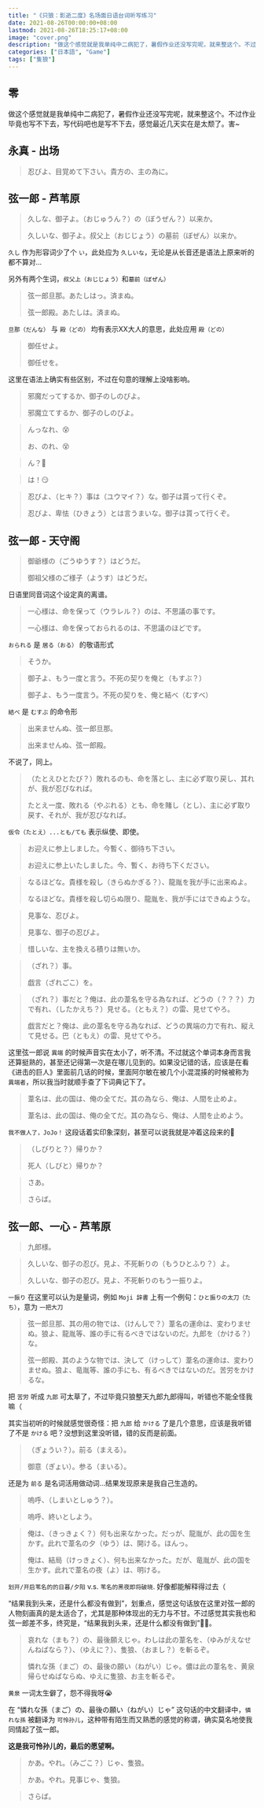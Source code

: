```yaml
---
title: "《只狼：影逝二度》名场面日语台词听写练习"
date: 2021-08-26T00:00:00+08:00
lastmod: 2021-08-26T18:25:17+08:00
image: "cover.png"
description: "做这个感觉就是我单纯中二病犯了，暑假作业还没写完呢，就来整这个。不过作业毕竟也写不下去，写代码吧也是写不下去，感觉最近几天实在是太颓了。害~"
categories: ["日本語", "Game"]
tags: ["隻狼"]
---
```


## 零

做这个感觉就是我单纯中二病犯了，暑假作业还没写完呢，就来整这个。不过作业毕竟也写不下去，写代码吧也是写不下去，感觉最近几天实在是太颓了。害~

## 永真 - 出场

> 忍びよ、目覚めて下さい。貴方の、主の為に。

## 弦一郎 - 芦苇原

> 久しな、御子よ。（おじゅうん？）の（ぼうぜん？）以来か。
> 
> 久しいな、御子よ。叔父上（おじじょう）の墓前（ぼぜん）以来か。

`久し` 作为形容词少了个 `い`，此处应为 `久しいな`，无论是从长音还是语法上原来听的都不算对...

另外有两个生词，`叔父上（おじじょう）`和`墓前（ぼぜん）`

> 弦一郎旦那。あたしはっ。済まぬ。
> 
> 弦一郎殿。あたしは。済まぬ。

`旦那（だんな）` 与 `殿（どの）` 均有表示XX大人的意思，此处应用 `殿（どの）`

> 御任せよ。
> 
> 御任せを。

这里在语法上确实有些区别，不过在句意的理解上没啥影响。

> 邪魔だってするか、御子のしのびよ。
> 
> 邪魔立てするか、御子のしのびよ。

> んっなれ、😵
> 
> お、のれ、😵

> ん？🤨

> は！😏

> 忍びよ、（ヒキ？）事は（ユウマイ？）な。御子は貰って行くぞ。
> 
> 忍びよ、卑怯（ひきょう）とは言うまいな。御子は貰って行くぞ。

## 弦一郎 - 天守阁

> 御爺様の（ごうゆうす？）はどうだ。
> 
> 御祖父様のご様子（ようす）はどうだ。

日语里同音词这个设定真的离谱。

> 一心様は、命を保って（ウラレル？）のは、不思議の事です。
> 
> 一心様は、命を保っておられるのは、不思議のほどです。

`おられる` 是 `居る（おる）` 的敬语形式

> そうか。

> 御子よ、もう一度と言う。不死の契りを俺と（もすぶ？）
> 
> 御子よ、もう一度言う。不死の契りを、俺と結べ（むすべ）

`結べ` 是 `むすぶ` 的命令形

> 出来ませんぬ、弦一郎旦那。
> 
> 出来ませんぬ、弦一郎殿。

不说了，同上。

> （たとえひとたび？）敗れるのも、命を落とし、主に必ず取り戻し、其れが、我が忍びなれば。
> 
> たとえ一度、敗れる（やぶれる）とも、命を賭し（とし）、主に必ず取り戻す、それが、我が忍びなれば。

`仮令（たとえ）...とも/ても` 表示纵使、即使。

> お迎えに参上しました。今暫く、御待ち下さい。
> 
> お迎えに参上いたしました。今、暫く、お待ち下ください。

> なるほどな。貴様を殺し（きらぬかぎる？）、龍胤を我が手に出来ぬよ。
> 
> なるほどな。貴様を殺し切らぬ限り、龍胤を、我が手にはできぬような。

> 見事な、忍びよ。
> 
> 見事な、御子の忍びよ。

> 惜しいな、主を換える積りは無いか。

> （ざれ？）事。
> 
> 戯言（ざれごこ）を。

> （ざれ？）事だと？俺は、此の葦名を守る為なれば、どうの（？？？）力で有れ、（したかえち？）見せる。（ともえ？）の雷、見せてやろ。
> 
> 戯言だと？俺は、此の葦名を守る為なれば、どうの異端の力で有れ、縦えて見せる。巴（ともえ）の雷、見せてやろ。

这里弦一郎说 `異端` 的时候声音实在太小了，听不清。不过就这个单词本身而言我还算挺熟的，甚至还记得第一次是在哪儿见到的。如果没记错的话，应该是在看《进击的巨人》里面前几话的时候，里面阿尔敏在被几个小混混揍的时候被称为 `異端者`，所以我当时就顺手查了下词典记下了。

> 葦名は、此の国は、俺の全てだ。其の為なら、俺は、人間を止めよ。
> 
> 葦名は、此の国は、俺の全てだ。其の為なら、俺は、人間を止めよう。

`我不做人了，JoJo！` 这段话着实印象深刻，甚至可以说我就是冲着这段来的🤣️

> （しびりと？）帰りか？
> 
> 死人（しびと）帰りか？

> さあ。
> 
> さらば。

## 弦一郎、一心 - 芦苇原

> 九郎様。

> 久しいな、御子の忍び。見よ、不死斬りの（もうひとふり？）よ。
> 
> 久しいな、御子の忍び。見よ、不死斬りのもう一振りよ。

`一振り` 在这里可以认为是量词，例如 `Moji 辞書` 上有一个例句：`ひと振りの太刀（たち）`，意为 `一把大刀`

> 弦一郎旦那、其の用の物では、（けんしで？）葦名の運命は、変わりませぬ。狼よ、龍胤等、誰の手に有るべきではないのだ。九郎を（かける？）な。
> 
> 弦一郎殿、其のような物では、決して（けっして）葦名の運命は、変わりませぬ。狼よ、竜胤等、誰の手にも、有るべきではないのだ。苦労をかけるな。

把 `苦労` 听成 `九郎` 可太草了，不过毕竟只狼整天九郎九郎得叫，听错也不能全怪我嘛（

其实当初听的时候就感觉很奇怪：把 `九郎` 给 `かける` 了是几个意思，应该是我听错了不是 `かける` 吧？没想到这里没听错，错的反而是前面。

> （ぎょうい？）。前る（まえる）。
> 
> 御意（ぎょい）。参る（まいる）。

还是为 `前る` 是名词活用做动词...结果发现原来是我自己生造的。

> 嗚呼、（しまいとしゅう？）。
> 
> 嗚呼、終いとしよう。

> 俺は、（きっきょく？）何も出来なかった。だっが、龍胤が、此の国を生かす。此れで葦名の夕（ゆう）は、開ける。ほんっ。
> 
> 俺は、結局（けっきょく）、何も出来なかった。だが、竜胤が、此の国を生かす。此れで葦名の夜（よ）は、明ける。

`划开/开启苇名的的日暮/夕阳` v.s. `苇名的黑夜即将破晓`. 好像都能解释得过去（

“结果我到头来，还是什么都没有做到”，划重点，感觉这句话放在这里对弦一郎的人物刻画真的是太适合了，尤其是那种体现出的无力与不甘。不过感觉其实我也和弦一郎差不多，终究是，“结果我到头来，还是什么都没有做到”😮‍💨️。

> 哀れな（まも？）の、最後願えじゃ。わしは此の葦名を、（ゆみがえなせんねばなら？）、（ゆえに？）、隻狼、（おまし？）を斬るぞ。
> 
> 憐れな孫（まご）の、最後の願い（ねがい）じゃ。儂は此の葦名を、黄泉帰らせぬばならぬ、ゆえに隻狼、お主を斬るぞ。

`黄泉` 一词太生僻了，怨不得我呀😭

在 “憐れな孫（まご）の、最後の願い（ねがい）じゃ” 这句话的中文翻译中，`憐れな孫` 被翻译为 `可怜孙儿`，这种带有陌生而又熟悉的感觉的称谓，确实莫名地使我同情起了弦一郎。

**这是我可怜孙儿的，最后的愿望啊。**

> かあ。やれ。（みごこ？）じゃ、隻狼。
> 
> かあ。やれ。見事じゃ、隻狼。

> さらば。
